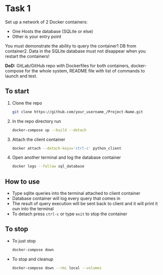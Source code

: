 # Task 1

Set up a network of 2 Docker containers:

- One Hosts the database (SQLite or else)
- Other is your entry point

You must demonstrate the ability to query the container1 DB from container2. Data in the SQLite database must not disappear when you restart the containers!

<b>DoD:</b> GitLab/GitHub repo with Dockerfiles for both containers, docker-compose for the whole system, README file with list of commands to launch and test.

## To start

1. Clone the repo
   ```sh
   git clone https://github.com/your_username_/Project-Name.git
   ```
2. In the repo directory run
   ```sh
   docker-compose up --build --detach
   ```
3. Attach the client container
   ```sh
   docker attach --detach-keys='ctrl-c' python_client
   ```
4. Open another terminal and log the database container
   ```sh
   docker logs --follow sql_database
   ```

## How to use

- Type sqlite queries into the terminal attached to client container 
- Database container will log every query that comes in
- The result of query execution will be sent back to client and it will print it oun into the terminal
- To detach press `ctrl-c` or type `exit` to stop the container

## To stop

- To just stop
   ```sh
   docker-compose down
   ```
- To stop and cleanup
   ```sh
   docker-compose down --rmi local --volumes
   ```
